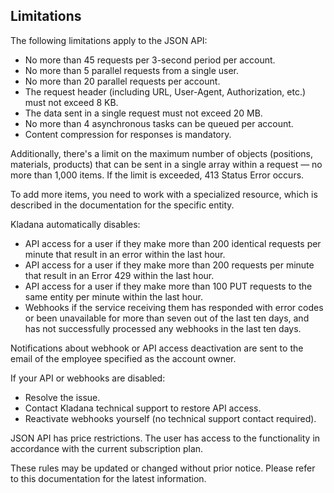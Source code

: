 ## Limitations

The following limitations apply to the JSON API:

- No more than 45 requests per 3-second period per account.
- No more than 5 parallel requests from a single user.
- No more than 20 parallel requests per account.
- The request header (including URL, User-Agent, Authorization, etc.) must not exceed 8 KB.
- The data sent in a single request must not exceed 20 MB.
- No more than 4 asynchronous tasks can be queued per account.
- Content compression for responses is mandatory.

Additionally, there's a limit on the maximum number of objects (positions, materials, products) that can be sent in a single array within a request — no more than 1,000 items. If the limit is exceeded, 413 Status Error occurs. 

To add more items, you need to work with a specialized resource, which is described in the documentation for the specific entity.

Kladana automatically disables:

- API access for a user if they make more than 200 identical requests per minute that result in an error within the last hour.
- API access for a user if they make more than 200 requests per minute that result in an Error 429 within the last hour.
- API access for a user if they make more than 100 PUT requests to the same entity per minute within the last hour.
- Webhooks if the service receiving them has responded with error codes or been unavailable for more than seven out of the last ten days, and has not successfully processed any webhooks in the last ten days.

Notifications about webhook or API access deactivation are sent to the email of the employee specified as the account owner.

If your API or webhooks are disabled:

- Resolve the issue.
- Contact Kladana technical support to restore API access.
- Reactivate webhooks yourself (no technical support contact required).

JSON API has price restrictions. The user has access to the functionality in accordance with the current subscription plan.

These rules may be updated or changed without prior notice. Please refer to this documentation for the latest information.
